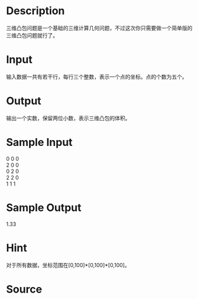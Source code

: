 
# Description

<div class="content">	三维凸包问题是一个基础的三维计算几何问题，不过这次你只需要做一个简单版的三维凸包问题就行了。

</div>

# Input

<div class="content">	输入数据一共有若干行，每行三个整数，表示一个点的坐标。点的个数为五个。

</div>

# Output

<div class="content">	输出一个实数，保留两位小数，表示三维凸包的体积。

</div>

# Sample Input

<div class="content"><span class="sampledata">0 0 0<br/>
2 0 0<br/>
0 2 0<br/>
2 2 0<br/>
1 1 1<br/>
</span></div>

# Sample Output

<div class="content"><span class="sampledata">1.33<br/>
</span></div>

# Hint

<div class="content"><p>对于所有数据，坐标范围在[0,100]*[0,100]*[0,100]。<br/>
</p></div>

# Source

<div class="content"><p><a href="problemset.php?search="></a></p></div>

